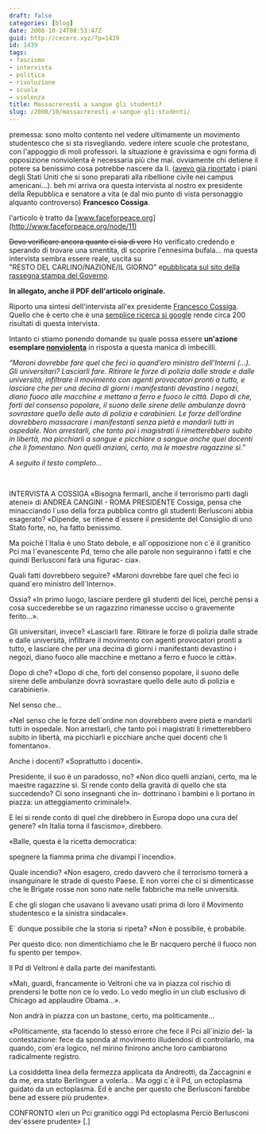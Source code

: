 ```yaml
---
draft: false
categories: [blog]
date: 2008-10-24T08:53:47Z
guid: http://cecere.xyz/?p=1439
id: 1439
tags:
- fascismo
- intervista
- politica
- rivoluzione
- scuola
- violenza
title: Massacreresti a sangue gli studenti?
slug: /2008/10/massacreresti-a-sangue-gli-studenti/
---
```


premessa: sono molto contento nel vedere ultimamente un movimento studentesco che si sta risvegliando. vedere intere scuole che protestano, con l'appoggio di moli professori. la situazione è gravissima e ogni forma di opposizione nonviolenta è necessaria più che mai. ovviamente chi detiene il potere sa benissimo cosa potrebbe nascere da lì. ([avevo già riportato](http://cecere.xyz/2008/10/11/presto-la-legge-marziale-cadrai-dal-pero/) i piani degli Stati Uniti che si sono preparati alla ribellione civile nei campus americani…). beh mi arriva ora questa intervista al nostro ex presidente della Repubblica e senatore a vita (e dal mio punto di vista personaggio alquanto controverso) **Francesco Cossiga**.

l'articolo è tratto da [www.faceforpeace.org](http://www.faceforpeace.org/node/11)

<span style="text-decoration: line-through">Devo verificare ancora quanto ci sia di vero</span> Ho verificato credendo e sperando di trovare una smentita, di scoprire l'ennesima bufala… ma questa intervista sembra essere reale, uscita su "RESTO DEL CARLINO/NAZIONE/IL GIORNO" e<a href="http://rassegna.governo.it/testo.asp?d=32976406" target="_blank">pubblicata sul sito della rassegna stampa del Governo</a>.

**In allegato, anche il PDF dell'articolo originale.**

Riporto una sintesi dell'intervista all'ex presidente <a href="http://it.wikipedia.org/wiki/Francesco_Cossiga" target="_blank">Francesco Cossiga</a>. Quello che è certo che è una <a href="http://www.google.it/search?hl=it&client=firefox-a&rls=org.mozilla%3Aen-US%3Aofficial&hs=0FM&q=cossiga+%22maroni+dovrebbe+fare%22&btnG=Cerca&meta=" target="_blank">semplice ricerca si google</a> rende circa 200 risultati di questa intervista.

Intanto ci stiamo ponendo domande su quale possa essere **un'azione esemplare <a href="http://it.wikipedia.org/wiki/Nonviolenza" target="_blank">nonviolenta</a>** in risposta a questa manica di imbecilli.

_“Maroni dovrebbe fare quel che feci io quand’ero ministro dell’Interni (…). Gli universitari? Lasciarli fare. Ritirare le forze di polizia dalle strade e dalle università, infiltrare il movimento con agenti provocatori pronti a tutto, e lasciare che per una decina di giorni i manifestanti devastino i negozi, diano fuoco alle macchine e mettano a ferro e fuoco le città. Dopo di che, forti del consenso popolare, il suono delle sirene delle ambulanze dovrà sovrastare quello delle auto di polizia e carabinieri. Le forze dell’ordine dovrebbero massacrare i manifestanti senza pietà e mandarli tutti in ospedale. Non arrestarli, che tanto poi i magistrati li rimetterebbero subito in libertà, ma picchiarli a sangue e picchiare a sangue anche quei docenti che li fomentano. Non quelli anziani, certo, ma le maestre ragazzine sì.”_

_A seguito il testo completo…_

 

<div class="dvtesto">
  <p>
    INTERVISTA A COSSIGA «Bisogna fermarli, anche il terrorismo partì dagli atenei» di ANDREA CANGINI - ROMA PRESIDENTE Cossiga, pensa che minacciando l`uso della forza pubblica contro gli studenti Berlusconi abbia esagerato? «Dipende, se ritiene d`essere il presidente del Consiglio di uno Stato forte, no, ha fatto benissimo.
  </p>
  
  <p>
    Ma poiché l`Italia è uno Stato debole, e all`opposizione non c`è il granitico Pci ma l`evanescente Pd, temo che alle parole non seguiranno i fatti e che quindi Berlusconi farà una figurac- cia».
  </p>
  
  <p>
    Quali fatti dovrebbero seguire? «Maroni dovrebbe fare quel che feci io quand`ero ministro dell`Interno».
  </p>
  
  <p>
    Ossia? «In primo luogo, lasciare perdere gli studenti dei licei, perché pensi a cosa succederebbe se un ragazzino rimanesse ucciso o gravemente ferito…».
  </p>
  
  <p>
    Gli universitari, invece? «Lasciarli fare. Ritirare le forze di polizia dalle strade e dalle università, infiltrare il movimento con agenti provocatori pronti a tutto, e lasciare che per una decina di giorni i manifestanti devastino i negozi, diano fuoco alle macchine e mettano a ferro e fuoco le città».
  </p>
  
  <p>
    Dopo di che? «Dopo di che, forti del consenso popolare, il suono delle sirene delle ambulanze dovrà sovrastare quello delle auto di polizia e carabinieri».
  </p>
  
  <p>
    Nel senso che…
  </p>
  
  <p>
    «Nel senso che le forze dell`ordine non dovrebbero avere pietà e mandarli tutti in ospedale. Non arrestarli, che tanto poi i magistrati li rimetterebbero subito in libertà, ma picchiarli e picchiare anche quei docenti che li fomentano».
  </p>
  
  <p>
    Anche i docenti? «Soprattutto i docenti».
  </p>
  
  <p>
    Presidente, il suo è un paradosso, no? «Non dico quelli anziani, certo, ma le maestre ragazzine sì. Si rende conto della gravità di quello che sta succedendo? Ci sono insegnanti che in- dottrinano i bambini e li portano in piazza: un atteggiamento criminale!».
  </p>
  
  <p>
    E lei si rende conto di quel che direbbero in Europa dopo una cura del genere? «In Italia torna il fascismo», direbbero.
  </p>
  
  <p>
    «Balle, questa è la ricetta democratica:
  </p>
  
  <p>
    spegnere la fiamma prima che divampi l`incendio».
  </p>
  
  <p>
    Quale incendio? «Non esagero, credo davvero che il terrorismo tornerà a insanguinare le strade di questo Paese. E non vorrei che ci si dimenticasse che le Brigate rosse non sono nate nelle fabbriche ma nelle università.
  </p>
  
  <p>
    E che gli slogan che usavano li avevano usati prima di loro il Movimento studentesco e la sinistra sindacale».
  </p>
  
  <p>
    E` dunque possibile che la storia si ripeta? «Non è possibile, è probabile.
  </p>
  
  <p>
    Per questo dico: non dimentichiamo che le Br nacquero perché il fuoco non fu spento per tempo».
  </p>
  
  <p>
    Il Pd di Veltroni è dalla parte dei manifestanti.
  </p>
  
  <p>
    «Mah, guardi, francamente io Veltroni che va in piazza col rischio di prendersi le botte non ce lo vedo. Lo vedo meglio in un club esclusivo di Chicago ad applaudire Obama…».
  </p>
  
  <p>
    Non andrà in piazza con un bastone, certo, ma politicamente…
  </p>
  
  <p>
    «Politicamente, sta facendo lo stesso errore che fece il Pci all`inizio del- la contestazione: fece da sponda al movimento illudendosi di controllarlo, ma quando, com`era logico, nel mirino finirono anche loro cambiarono radicalmente registro.
  </p>
  
  <p>
    La cosiddetta linea della fermezza applicata da Andreotti, da Zaccagnini e da me, era stato Berlinguer a volerla… Ma oggi c`è il Pd, un ectoplasma guidato da un ectoplasma. Ed è anche per questo che Berlusconi farebbe bene ad essere più prudente».
  </p>
  
  <p>
    CONFRONTO «Ieri un Pci granitico oggi Pd ectoplasma Perciò Berlusconi dev`essere prudente» [.]
  </p>
</div>